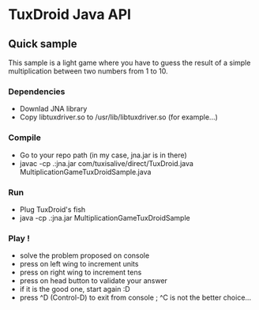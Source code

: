 TuxDroid Java API
=================

Quick sample
------------

This sample is a light game where you have to guess the result of a simple multiplication between two numbers from 1 to 10.

### Dependencies
* Downlad JNA library
* Copy libtuxdriver.so to /usr/lib/libtuxdriver.so (for example...)

### Compile
* Go to your repo path (in my case, jna.jar is in there)
* javac -cp .:jna.jar com/tuxisalive/direct/TuxDroid.java MultiplicationGameTuxDroidSample.java

### Run
* Plug TuxDroid's fish 
* java -cp .:jna.jar MultiplicationGameTuxDroidSample

### Play !
* solve the problem proposed on console
* press on left wing to increment units
* press on right wing to increment tens
* press on head button to validate your answer
* if it is the good one, start again :D
* press ^D (Control-D) to exit from console ; ^C is not the better choice...

